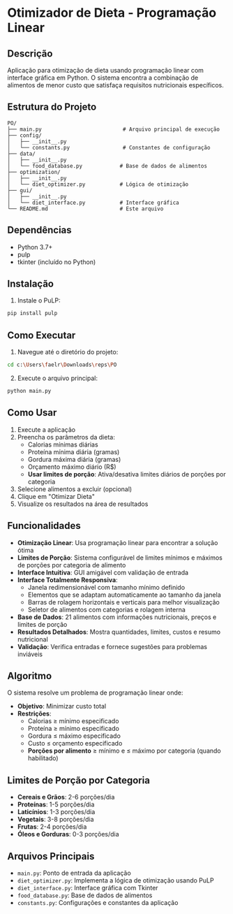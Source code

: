 # Otimizador de Dieta - Programação Linear

## Descrição
Aplicação para otimização de dieta usando programação linear com interface gráfica em Python. O sistema encontra a combinação de alimentos de menor custo que satisfaça requisitos nutricionais específicos.

## Estrutura do Projeto
```
PO/
├── main.py                          # Arquivo principal de execução
├── config/
│   ├── __init__.py
│   └── constants.py                 # Constantes de configuração
├── data/
│   ├── __init__.py
│   └── food_database.py            # Base de dados de alimentos
├── optimization/
│   ├── __init__.py
│   └── diet_optimizer.py           # Lógica de otimização
├── gui/
│   ├── __init__.py
│   └── diet_interface.py           # Interface gráfica
└── README.md                       # Este arquivo
```

## Dependências
- Python 3.7+
- pulp
- tkinter (incluído no Python)

## Instalação
1. Instale o PuLP:
```bash
pip install pulp
```

## Como Executar
1. Navegue até o diretório do projeto:
```bash
cd c:\Users\faelr\Downloads\reps\PO
```

2. Execute o arquivo principal:
```bash
python main.py
```

## Como Usar
1. Execute a aplicação
2. Preencha os parâmetros da dieta:
   - Calorias mínimas diárias
   - Proteína mínima diária (gramas)
   - Gordura máxima diária (gramas)
   - Orçamento máximo diário (R$)
   - **Usar limites de porção**: Ativa/desativa limites diários de porções por categoria
3. Selecione alimentos a excluir (opcional)
4. Clique em "Otimizar Dieta"
5. Visualize os resultados na área de resultados

## Funcionalidades
- **Otimização Linear**: Usa programação linear para encontrar a solução ótima
- **Limites de Porção**: Sistema configurável de limites mínimos e máximos de porções por categoria de alimento
- **Interface Intuitiva**: GUI amigável com validação de entrada
- **Interface Totalmente Responsiva**: 
  - Janela redimensionável com tamanho mínimo definido
  - Elementos que se adaptam automaticamente ao tamanho da janela
  - Barras de rolagem horizontais e verticais para melhor visualização
  - Seletor de alimentos com categorias e rolagem interna
- **Base de Dados**: 21 alimentos com informações nutricionais, preços e limites de porção
- **Resultados Detalhados**: Mostra quantidades, limites, custos e resumo nutricional
- **Validação**: Verifica entradas e fornece sugestões para problemas inviáveis

## Algoritmo
O sistema resolve um problema de programação linear onde:
- **Objetivo**: Minimizar custo total
- **Restrições**: 
  - Calorias ≥ mínimo especificado
  - Proteína ≥ mínimo especificado
  - Gordura ≤ máximo especificado
  - Custo ≤ orçamento especificado
  - **Porções por alimento** ≥ mínimo e ≤ máximo por categoria (quando habilitado)

## Limites de Porção por Categoria
- **Cereais e Grãos**: 2-6 porções/dia
- **Proteínas**: 1-5 porções/dia
- **Laticínios**: 1-3 porções/dia
- **Vegetais**: 3-8 porções/dia
- **Frutas**: 2-4 porções/dia
- **Óleos e Gorduras**: 0-3 porções/dia

## Arquivos Principais
- `main.py`: Ponto de entrada da aplicação
- `diet_optimizer.py`: Implementa a lógica de otimização usando PuLP
- `diet_interface.py`: Interface gráfica com Tkinter
- `food_database.py`: Base de dados de alimentos
- `constants.py`: Configurações e constantes da aplicação
